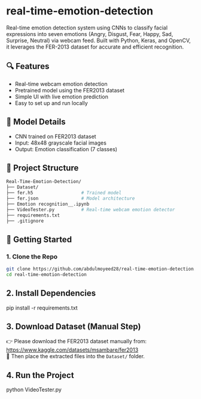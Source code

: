 # real-time-emotion-detection
Real-time emotion detection system using CNNs to classify facial expressions into seven emotions (Angry, Disgust, Fear, Happy, Sad, Surprise, Neutral) via webcam feed. Built with Python, Keras, and OpenCV, it leverages the FER-2013 dataset for accurate and efficient recognition.


## 🔍 Features
- Real-time webcam emotion detection
- Pretrained model using the FER2013 dataset
- Simple UI with live emotion prediction
- Easy to set up and run locally

## 🧠 Model Details
- CNN trained on FER2013 dataset
- Input: 48x48 grayscale facial images
- Output: Emotion classification (7 classes)

## 📁 Project Structure

```bash
Real-Time-Emotion-Detection/
├── Dataset/                 
├── fer.h5                  # Trained model
├── fer.json                # Model architecture
├── Emotion recognition__.ipynb
├── VideoTester.py          # Real-time webcam emotion detector
├── requirements.txt
├── .gitignore
```

## 🚀 Getting Started

### 1. Clone the Repo
```bash
git clone https://github.com/abdulmoyeed28/real-time-emotion-detection.git
cd real-time-emotion-detection
```

## 2. Install Dependencies
pip install -r requirements.txt

## 3. Download Dataset (Manual Step)
👉 Please download the FER2013 dataset manually from:  
https://www.kaggle.com/datasets/msambare/fer2013  
🔽 Then place the extracted files into the `Dataset/` folder.

## 4. Run the Project
python VideoTester.py
